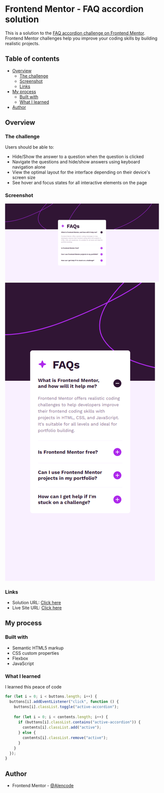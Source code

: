 # Frontend Mentor - FAQ accordion solution

This is a solution to the [FAQ accordion challenge on Frontend Mentor](https://www.frontendmentor.io/challenges/faq-accordion-wyfFdeBwBz). Frontend Mentor challenges help you improve your coding skills by building realistic projects.

## Table of contents

- [Overview](#overview)
  - [The challenge](#the-challenge)
  - [Screenshot](#screenshot)
  - [Links](#links)
- [My process](#my-process)
  - [Built with](#built-with)
  - [What I learned](#what-i-learned)
- [Author](#author)

## Overview

### The challenge

Users should be able to:

- Hide/Show the answer to a question when the question is clicked
- Navigate the questions and hide/show answers using keyboard navigation alone
- View the optimal layout for the interface depending on their device's screen size
- See hover and focus states for all interactive elements on the page

### Screenshot

![Desktop](./design/Desktop.png)
![Mobile](./design/Mobile.png)

### Links

- Solution URL: [Click here](https://www.frontendmentor.io/solutions/responsive-faq-accordion-main-jOFvB4bxj9)
- Live Site URL: [Click here](https://fmfaqaccordionmain.netlify.app/)

## My process

### Built with

- Semantic HTML5 markup
- CSS custom properties
- Flexbox
- JavaScript

### What I learned

I learned this peace of code

```js
for (let i = 0; i < buttons.length; i++) {
  buttons[i].addEventListener("click", function () {
    buttons[i].classList.toggle("active-accordion");

    for (let i = 0; i < contents.length; i++) {
      if (buttons[i].classList.contains("active-accordion")) {
        contents[i].classList.add("active");
      } else {
        contents[i].classList.remove("active");
      }
    }
  });
}
```

## Author

- Frontend Mentor - [@Alencode](https://www.frontendmentor.io/profile/Alencode-dev)
